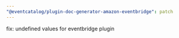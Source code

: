 ```yaml
---
"@eventcatalog/plugin-doc-generator-amazon-eventbridge": patch
---
```


fix: undefined values for eventbridge plugin
